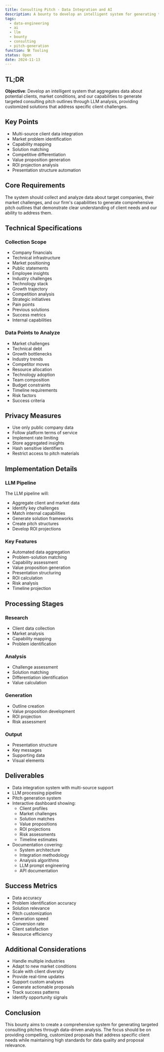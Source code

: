 ```yaml
---
title: Consulting Pitch - Data Integration and AI
description: A bounty to develop an intelligent system for generating targeted consulting pitches through multi-source data integration and AI analysis
tags:
  - data-engineering
  - ai
  - llm
  - bounty
  - consulting
  - pitch-generation
function: 🛠️ Tooling
status: Open
date: 2024-11-13
---
```


## TL;DR

**Objective**: Develop an intelligent system that aggregates data about potential clients, market conditions, and our capabilities to generate targeted consulting pitch outlines through LLM analysis, providing customized solutions that address specific client challenges.

## Key Points

- Multi-source client data integration
- Market problem identification
- Capability mapping
- Solution matching
- Competitive differentiation
- Value proposition generation
- ROI projection analysis
- Presentation structure automation

## Core Requirements

The system should collect and analyze data about target companies, their market challenges, and our firm's capabilities to generate comprehensive pitch outlines that demonstrate clear understanding of client needs and our ability to address them.

## Technical Specifications

### Collection Scope

- Company financials
- Technical infrastructure
- Market positioning
- Public statements
- Employee insights
- Industry challenges
- Technology stack
- Growth trajectory
- Competition analysis
- Strategic initiatives
- Pain points
- Previous solutions
- Success metrics
- Internal capabilities

### Data Points to Analyze

- Market challenges
- Technical debt
- Growth bottlenecks
- Industry trends
- Competitor moves
- Resource allocation
- Technology adoption
- Team composition
- Budget constraints
- Timeline requirements
- Risk factors
- Success criteria

## Privacy Measures

- Use only public company data
- Follow platform terms of service
- Implement rate limiting
- Store aggregated insights
- Hash sensitive identifiers
- Restrict access to pitch materials

## Implementation Details

### LLM Pipeline

The LLM pipeline will:

- Aggregate client and market data
- Identify key challenges
- Match internal capabilities
- Generate solution frameworks
- Create pitch structures
- Develop ROI projections

### Key Features

- Automated data aggregation
- Problem-solution matching
- Capability assessment
- Value proposition generation
- Presentation structuring
- ROI calculation
- Risk analysis
- Timeline projection

## Processing Stages

### Research
- Client data collection
- Market analysis
- Capability mapping
- Problem identification

### Analysis
- Challenge assessment
- Solution matching
- Differentiation identification
- Value calculation

### Generation
- Outline creation
- Value proposition development
- ROI projection
- Risk assessment

### Output
- Presentation structure
- Key messages
- Supporting data
- Visual elements

## Deliverables

- Data integration system with multi-source support
- LLM processing pipeline
- Pitch generation system
- Interactive dashboard showing: 
    - Client profiles
    - Market challenges
    - Solution matches
    - Value propositions
    - ROI projections
    - Risk assessments
    - Timeline estimates
- Documentation covering: 
    - System architecture
    - Integration methodology
    - Analysis algorithms
    - LLM prompt engineering
    - API documentation

## Success Metrics

- Data accuracy
- Problem identification accuracy
- Solution relevance
- Pitch customization
- Generation speed
- Conversion rate
- Client satisfaction
- Resource efficiency

## Additional Considerations

- Handle multiple industries
- Adapt to new market conditions
- Scale with client diversity
- Provide real-time updates
- Support custom analyses
- Generate actionable proposals
- Track success patterns
- Identify opportunity signals

## Conclusion

This bounty aims to create a comprehensive system for generating targeted consulting pitches through data-driven analysis. The focus should be on providing compelling, customized proposals that address specific client needs while maintaining high standards for data quality and proposal relevance.
